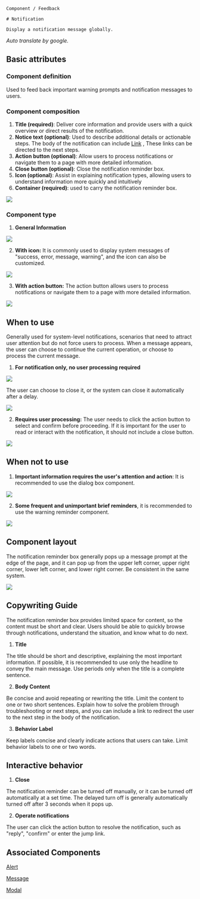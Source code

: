 `````
Component / Feedback

# Notification

Display a notification message globally.
`````

*Auto translate by google.*

## Basic attributes

### Component definition

Used to feed back important warning prompts and notification messages to users.

### Component composition

1. **Title (required)**: Deliver core information and provide users with a quick overview or direct results of the notification.
2. **Notice text (optional)**: Used to describe additional details or actionable steps. The body of the notification can include [Link](/docs/spec/link) , These links can be directed to the next steps.
3. **Action button (optional)**: Allow users to process notifications or navigate them to a page with more detailed information.
4. **Close button (optional)**: Close the notification reminder box.
5. **Icon (optional)**: Assist in explaining notification types, allowing users to understand information more quickly and intuitively
6. **Container (required)**: used to carry the notification reminder box.

![](https://p1-arco.byteimg.com/tos-cn-i-uwbnlip3yd/60a7ff7253a14bc1ad612e5046c27cf4~tplv-uwbnlip3yd-image.image)

### Component type

1. **General Information**

![](https://p1-arco.byteimg.com/tos-cn-i-uwbnlip3yd/864dd751201247f4a0cf2aac99b14b1b~tplv-uwbnlip3yd-image.image)

2. **With icon:** It is commonly used to display system messages of "success, error, message, warning", and the icon can also be customized.

![](https://p1-arco.byteimg.com/tos-cn-i-uwbnlip3yd/0a7e733cdba848be847f245b6e4e7efc~tplv-uwbnlip3yd-image.image)

3. **With action button:** The action button allows users to process notifications or navigate them to a page with more detailed information.

![](https://p1-arco.byteimg.com/tos-cn-i-uwbnlip3yd/49bf0f89c48246c7ad3f3e855a05fc1a~tplv-uwbnlip3yd-image.image)

## When to use

Generally used for system-level notifications, scenarios that need to attract user attention but do not force users to process. When a message appears, the user can choose to continue the current operation, or choose to process the current message.

1. **For notification only, no user processing required**

![](https://p1-arco.byteimg.com/tos-cn-i-uwbnlip3yd/5ed26e25034e4a5da203357468631209~tplv-uwbnlip3yd-image.image)

The user can choose to close it, or the system can close it automatically after a delay.

![](https://p1-arco.byteimg.com/tos-cn-i-uwbnlip3yd/b14cee629c1b495989314b2603cf9138~tplv-uwbnlip3yd-image.image)

2. **Requires user processing:** The user needs to click the action button to select and confirm before proceeding. If it is important for the user to read or interact with the notification, it should not include a close button.

![](https://p1-arco.byteimg.com/tos-cn-i-uwbnlip3yd/b2b3c9d070b14b278f16d621872a44bb~tplv-uwbnlip3yd-image.image)

## When not to use

1. **Important information requires the user's attention and action**: It is recommended to use the dialog box component.

![](https://p1-arco.byteimg.com/tos-cn-i-uwbnlip3yd/7ff0a949552246119643a993ae3269fb~tplv-uwbnlip3yd-image.image)

2. **Some frequent and unimportant brief reminders**, it is recommended to use the warning reminder component.

![](https://p1-arco.byteimg.com/tos-cn-i-uwbnlip3yd/622ace98d184450a8c0ceac1ab5af4eb~tplv-uwbnlip3yd-image.image)

## Component layout

The notification reminder box generally pops up a message prompt at the edge of the page, and it can pop up from the upper left corner, upper right corner, lower left corner, and lower right corner. Be consistent in the same system.

![](https://p1-arco.byteimg.com/tos-cn-i-uwbnlip3yd/3a7c202e32dc4265a85bc15e8b24753c~tplv-uwbnlip3yd-image.image)

## Copywriting Guide

The notification reminder box provides limited space for content, so the content must be short and clear. Users should be able to quickly browse through notifications, understand the situation, and know what to do next.

1. **Title**

The title should be short and descriptive, explaining the most important information. If possible, it is recommended to use only the headline to convey the main message. Use periods only when the title is a complete sentence.

2. **Body Content**

Be concise and avoid repeating or rewriting the title. Limit the content to one or two short sentences. Explain how to solve the problem through troubleshooting or next steps, and you can include a link to redirect the user to the next step in the body of the notification.

3. **Behavior Label**

Keep labels concise and clearly indicate actions that users can take. Limit behavior labels to one or two words.

## Interactive behavior

1. **Close**

The notification reminder can be turned off manually, or it can be turned off automatically at a set time. The delayed turn off is generally automatically turned off after 3 seconds when it pops up.

2. **Operate notifications**

The user can click the action button to resolve the notification, such as "reply", "confirm" or enter the jump link.

## Associated Components

[Alert](/react/components/alert)

[Message](/react/components/message)

[Modal](/react/components/modal)
